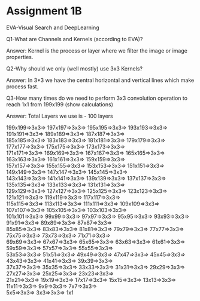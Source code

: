 # Assignment 1B
EVA-Visual Search and DeepLearning

Q1-What are Channels and Kernels (according to EVA)? 

Answer: Kernel is the process or layer where we filter the image or image properties. 

Q2-Why should we only (well mostly) use 3x3 Kernels? 

Answer: In 3*3 we have the central horizontal and vertical lines which make process fast.

Q3-How many times do we need to perform 3x3 convolution operation to reach 1x1 from 199x199 (show calculations) 

Answer: Total Layers we use is - 100 layers

199x199=>3x3=>	197x197=>3x3=>	195x195=>3x3=>	193x193=>3x3=>	191x191=>3x3=>	189x189=>3x3=>	187x187=>3x3=>	
185x185=>3x3=>	183x183=>3x3=>	181x181=>3x3=>	179x179=>3x3=>	177x177=>3x3=>	175x175=>3x3=>	173x173=>3x3=>	
171x171=>3x3=>	169x169=>3x3=>	167x167=>3x3=>	165x165=>3x3=>	163x163=>3x3=>	161x161=>3x3=>	159x159=>3x3=>	
157x157=>3x3=>	155x155=>3x3=>	153x153=>3x3=>	151x151=>3x3=>	149x149=>3x3=>	147x147=>3x3=>	145x145=>3x3=>	
143x143=>3x3=>	141x141=>3x3=>	139x139=>3x3=>	137x137=>3x3=>	135x135=>3x3=>	133x133=>3x3=>	131x131=>3x3=>	
129x129=>3x3=>	127x127=>3x3=>	125x125=>3x3=>	123x123=>3x3=>	121x121=>3x3=>	119x119=>3x3=>	117x117=>3x3=>	
115x115=>3x3=>	113x113=>3x3=>	111x111=>3x3=>	109x109=>3x3=>	107x107=>3x3=>	105x105=>3x3=>	103x103=>3x3=>	
101x101=>3x3=>	99x99=>3x3=>	97x97=>3x3=>	95x95=>3x3=>	93x93=>3x3=>	91x91=>3x3=>	89x89=>3x3=>	87x87=>3x3=>	
85x85=>3x3=>	83x83=>3x3=>	81x81=>3x3=>	79x79=>3x3=>	77x77=>3x3=>	75x75=>3x3=>	73x73=>3x3=>	71x71=>3x3=>	
69x69=>3x3=>	67x67=>3x3=>	65x65=>3x3=>	63x63=>3x3=>	61x61=>3x3=>	59x59=>3x3=>	57x57=>3x3=>	55x55=>3x3=>	
53x53=>3x3=>	51x51=>3x3=>	49x49=>3x3=>	47x47=>3x3=>	45x45=>3x3=>	43x43=>3x3=>	41x41=>3x3=>	39x39=>3x3=>	
37x37=>3x3=>	35x35=>3x3=>	33x33=>3x3=>	31x31=>3x3=>	29x29=>3x3=>	27x27=>3x3=>	25x25=>3x3=>	23x23=>3x3=>	
21x21=>3x3=>	19x19=>3x3=>	17x17=>3x3=>	15x15=>3x3=>	13x13=>3x3=>	11x11=>3x3=>	9x9=>3x3=>	7x7=>3x3=>	
5x5=>3x3=>	3x3=>3x3=>	1x1
